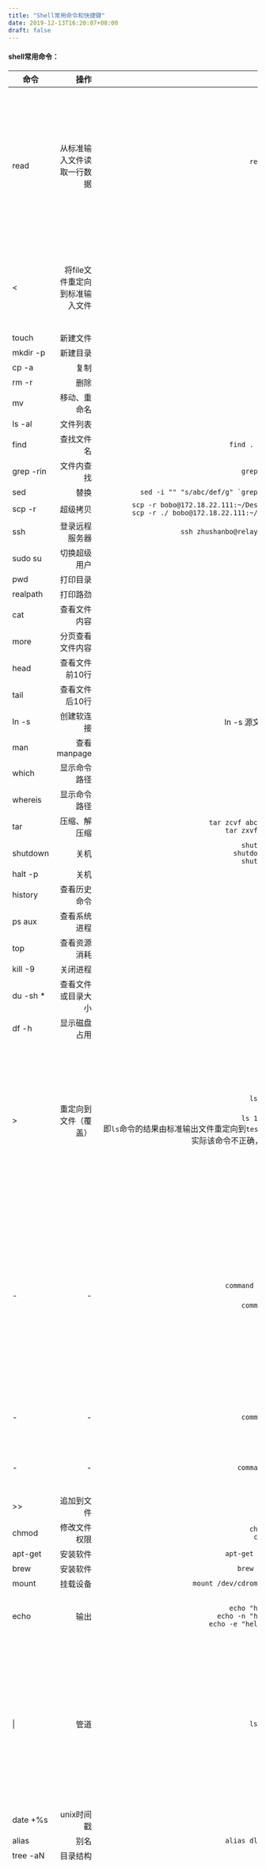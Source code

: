 ```yaml
---
title: "Shell常用命令和快捷键"
date: 2019-12-13T16:20:07+08:00
draft: false
---
```


#### shell常用命令：
| 命令      | 操作   |  举例  |说明|
| -------- | -----:  | ----:  |---|
|read      |从标准输入文件读取一行数据|`read -r input`<br>`read input`|从标准输入文件读取一行数据到`input`变量。`-r`：不会将输入内容中的`\`视为转义字符，不加`-r`，则会视为转义字符。|
|<         |将file文件重定向到标准输入文件|`cat < file`|将file文件重定向到标准输入文件，然后`cat`读取标准输入文件|
|touch     |新建文件|||
|mkdir -p  |新建目录|||
|cp -a     |复制|||
|rm -r     |删除|||
|mv        |移动、重命名|||
|ls -al    |文件列表|||
|find      |查找文件名|`find . -name "abc"`||
|grep -rin |文件内查找|`grep -rin abc .`||
|sed       |替换|`` sed -i "" "s/abc/def/g" `grep -rl abc .` ``||
|scp -r    |超级拷贝|`scp -r bobo@172.18.22.111:~/Desktop/abc ./`<br>`scp -r ./ bobo@172.18.22.111:~/Desktop/abc`||
|ssh       |登录远程服务器|`ssh zhushanbo@relay01.damai.cn`||
|sudo su   |切换超级用户|||
|pwd       |打印目录|||
|realpath  |打印路劲|||
|cat       |查看文件内容|||
|more      |分页查看文件内容|||
|head      |查看文件前10行|||
|tail      |查看文件后10行|||
|ln -s     |创建软连接|ln -s 源文件 目标文件||
|man       |查看manpage|`man ls`||
|which     |显示命令路径|`which ls`||
|whereis   |显示命令路径|`whereis ls`||
|tar       |压缩、解压缩|`tar zcvf abc.tar.gz abc`<br>`tar zxvf abc.tar.gz`||
|shutdown  |关机|`shutdown -h now`<br>`shutdown -h 20:25`<br>`shutdown -h +10`||
|halt -p   |关机|||
|history   |查看历史命令|||
|ps aux    |查看系统进程|||
|top       |查看资源消耗|||
|kill -9   |关闭进程|||
|du -sh *  |查看文件或目录大小|||
|df -h     |显示磁盘占用|||
|>         |重定向到文件（覆盖）|`ls > test.log`<br>相当于<br>`ls 1 > test.log`<br>即`ls`命令的结果由标准输出文件重定向到`test.log`文件，实际该命令不正确，仅类比说明|1. `0`：文件描述符，标准输入（stdin）<br>2. `1`：文件描述符，标准输出（stdout）<br>3. `2`：文件描述符，标准错误输出（stderr）|
|-|-|`command > file 2>&1`<br>等价于<br>`command &> file`|1. `2>&1`：将命令的标准错误输出重定向到标准输出。`2>&1`是标准写法，不可改变<br>2. `&>`：将命令的标准输出和标准错误输出都重定向到file文件|
|-|-|`command 2> file`|将标准错误输出重定向到file文件|
|-|-|`command 2>> file`|将标准错误输出追加到file文件|
|>>        |追加到文件|||
|chmod     |修改文件权限|`chmod 777 abc`<br>`chmod +x abc`|r=4，w=2，x=1|
|apt-get   |安装软件|`apt-get install abc`||
|brew      |安装软件|`brew install abc`||
|mount     |挂载设备|`mount /dev/cdrom /mnt/cdrom`||
|echo      |输出|`echo "hello world"`<br>`echo -n "hello world"`<br>`echo -e "hello \nworld"`|-n不换行，-e识别转义字符|
|\|        |管道|`ls \| grep abc`|管道：将前一个命令的输出不是写入`标准输出文件`，而是写入下一个命令的`标准输入文件`。简言之，**将前一个命令的输出写入`标准输入文件`**|
|date +%s  |unix时间戳|||
|alias     |别名|`alias dl='trash -F'`||
|tree -aN  |目录结构|||
|curl      |网络请求|下载文件：`curl -O http://dldir1.qq.com/qqfile/QQforMac/QQ_V5.4.0.dmg`<br>断点续传：`curl -O -C - http://dldir1.qq.com/qqfile/QQforMac/QQ_V5.4.0.dmg`<br>`curl -fsSL`|1. `-fsSL`：这种组合通常用于脚本中，以确保下载过程安静且可靠，并在失败时返回明确的错误信息。<br>2. `-f`：遇到 HTTP 错误时不输出内容，只返回错误状态码。<br>3. `-s`：静默模式，不显示进度条或错误信息。<br>4. `-S`：在静默模式下显示错误信息。<br>5. `-L`：自动跟随重定向。|
|wget      |下载|下载文件：`wget http://dldir1.qq.com/qqfile/QQforMac/QQ_V5.4.0.dmg`<br>断点续传：`wget -c http://dldir1.qq.com/qqfile/QQforMac/QQ_V5.4.0.dmg`||

#### shell常用快捷键：
| 命令      | 操作   |
| -------- | -----: |
|Ctrl + a  |移到命令行首|
|Ctrl + e  |移到命令行尾|
|Ctrl + f  |按字符前移|
|Ctrl + b  |按字符后移|
|Alt + f   |按单词前移|
|Alt + b   |按单词后移|
|Ctrl + u  |从光标处删除至命令行首|
|Ctrl + k  |从光标处删除至命令行尾|
|Ctrl + w  |从光标处删除至单词首|
|Ctrl + d  |删除光标处的字符|
|Ctrl + h  |删除光标前的字符|
|Ctrl + y  |粘贴至光标后|
|Ctrl + r  |逆向搜索命令历史|
|Ctrl + p  |历史中的上一条命令|
|Ctrl + n  |历史中的下一条命令|
|Ctrl + l  |清屏|
|Ctrl + s  |阻止屏幕输出|
|Ctrl + q  |允许屏幕输出|
|Ctrl + c  |取消命令|
|Ctrl + z  |挂起命令|
